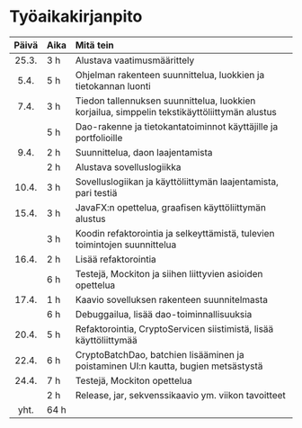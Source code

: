 # Työaikakirjanpito

| Päivä | Aika | Mitä tein  |
| :----:|:-----| :-----|
| 25.3. | 3 h  | Alustava vaatimusmäärittely |
| 5.4.  | 5 h  | Ohjelman rakenteen suunnittelua, luokkien ja tietokannan luonti |
| 7.4.  | 3 h  | Tiedon tallennuksen suunnittelua, luokkien korjailua, simppelin tekstikäyttöliittymän alustus |
|       | 5 h  | Dao-rakenne ja tietokantatoiminnot käyttäjille ja portfolioille |
| 9.4.  | 2 h  | Suunnittelua, daon laajentamista |
|       | 2 h  | Alustava sovelluslogiikka |
| 10.4. | 3 h  | Sovelluslogiikan ja käyttöliittymän laajentamista, pari testiä |
| 15.4. | 3 h  | JavaFX:n opettelua, graafisen käyttöliittymän alustus |
|       | 3 h  | Koodin refaktorointia ja selkeyttämistä, tulevien toimintojen suunnittelua |
| 16.4. | 2 h  | Lisää refaktorointia |
|       | 6 h  | Testejä, Mockiton ja siihen liittyvien asioiden opettelua |
| 17.4. | 1 h  | Kaavio sovelluksen rakenteen suunnitelmasta |
|       | 6 h  | Debuggailua, lisää dao-toiminnallisuuksia |
| 20.4. | 5 h  | Refaktorointia, CryptoServicen siistimistä, lisää käyttöliittymää |
| 22.4. | 6 h  | CryptoBatchDao, batchien lisääminen ja poistaminen UI:n kautta, bugien metsästystä |
| 24.4. | 7 h  | Testejä, Mockiton opettelua |
|       | 2 h  | Release, jar, sekvenssikaavio ym. viikon tavoitteet |
| yht.  | 64 h |  | 
